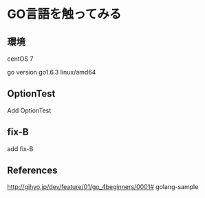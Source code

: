 # GO言語を触ってみる

## 環境
centOS 7

go version go1.6.3 linux/amd64


## OptionTest

Add OptionTest


## fix-B

add fix-B


## References
http://gihyo.jp/dev/feature/01/go_4beginners/0001# golang-sample
